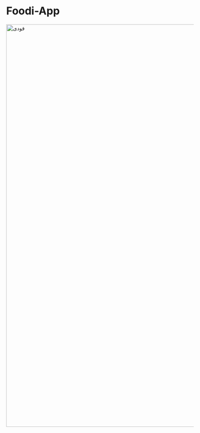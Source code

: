 # Foodi-App

<img width="1920" height="1080" alt="فودی" src="https://github.com/user-attachments/assets/edcad33d-530f-46f2-92cd-216a3165d975" />
